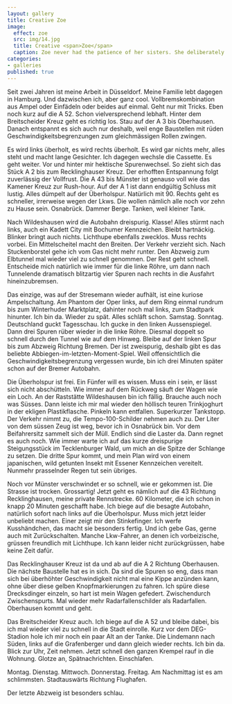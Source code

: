 ```yaml
---
layout: gallery
title: Creative Zoe
image: 
  effect: zoe
  src: img/14.jpg
  title: Creative <span>Zoe</span>
  caption: Zoe never had the patience of her sisters. She deliberately punched the bear in his face.
categories:
- galleries
published: true
---
```


Seit zwei Jahren ist meine Arbeit in Düsseldorf. Meine Familie lebt dagegen in Hamburg. Und dazwischen ich, aber ganz cool. Vollbremskombination aus Ampel oder Einfädeln oder beides auf einmal. Geht nur mit Tricks. Eben noch kurz auf die A 52. Schon vielversprechend lebhaft. Hinter dem Breitscheider Kreuz geht es richtig los. Stau auf der A 3 bis Oberhausen. Danach entspannt es sich auch nur deshalb, weil enge Baustellen mit rüden Geschwindigkeitsbegrenzungen zum gleichmässigen Rollen zwingen. 

Es wird links überholt, es wird rechts überholt. Es wird gar nichts mehr, alles steht und macht lange Gesichter. Ich dagegen wechsle die Cassette. Es geht weiter. Vor und hinter mir hektische Spurenwechsel. So zieht sich das Stück A 2 bis zum Recklinghauser Kreuz. Der erhofften Entspannung folgt zuverlässig der Vollfrust. Die A 43 bis Münster ist genauso voll wie das Kamener Kreuz zur Rush-hour. Auf der A 1 ist dann endgültig Schluss mit lustig. Alles dümpelt auf der Überholspur. Natürlich mit 90. Rechts geht es schneller, irrerweise wegen der Lkws. Die wollen nämlich alle noch vor zehn zu Hause sein. Osnabrück. Dammer Berge. Tanken, weil kleiner Tank. 

Nach Wildeshausen wird die Autobahn dreispurig. Klasse! Alles stürmt nach links, auch ein Kadett City mit Bochumer Kennzeichen. Bleibt hartnäckig. Blinker bringt auch nichts. Lichthupe ebenfalls zwecklos. Muss rechts vorbei. Ein Mittelscheitel macht den Breiten. Der Verkehr verzieht sich. Nach Stuckenborstel gehe ich vom Gas nicht mehr runter. Den Abzweig zum Elbtunnel mal wieder viel zu schnell genommen. Der Rest geht schnell. Entscheide mich natürlich wie immer für die linke Röhre, um dann nach Tunnelende dramatisch blitzartig vier Spuren nach rechts in die Ausfahrt hineinzubremsen. 

Das einzige, was auf der Stresemann wieder aufhält, ist eine kuriose Ampelschaltung. Am Phantom der Oper links, auf dem Ring einmal rundrum bis zum Winterhuder Marktplatz, dahinter noch mal links, zum Stadtpark hinunter. Ich bin da. Wieder zu spät. Alles schläft schon. Samstag. Sonntag. Deutschland guckt Tagesschau. Ich gucke in den linken Aussenspiegel. Dann drei Spuren rüber wieder in die linke Röhre. Diesmal doppelt so schnell durch den Tunnel wie auf dem Hinweg. Bleibe auf der linken Spur bis zum Abzweig Richtung Bremen. Der ist zweispurig, deshalb gibt es das beliebte Abbiegen-im-letzten-Moment-Spiel. Weil offensichtlich die Geschwindigkeitsbegrenzung vergessen wurde, bin ich drei Minuten später schon auf der Bremer Autobahn. 

Die Überholspur ist frei. Ein Fünfer will es wissen. Muss ein i sein, er lässt sich nicht abschütteln. Wie immer auf dem Rückweg säuft der Wagen wie ein Loch. An der Raststätte Wildeshausen bin ich fällig. Brauche auch noch was Süsses. Dann leiste ich mir mal wieder den höllisch teuren Trinkjoghurt in der ekligen Plastikflasche. Pinkeln kann entfallen. Superkurzer Tankstopp. Der Verkehr nimmt zu, die Tempo-100-Schilder nehmen auch zu. Der Liter von dem süssen Zeug ist weg, bevor ich in Osnabrück bin. Vor dem Beifahrersitz sammelt sich der Müll. Endlich sind die Laster da. Dann regnet es auch noch. Wie immer warte ich auf das kurze dreispurige Steigungsstück im Tecklenburger Wald, um mich an die Spitze der Schlange zu setzen. Die dritte Spur kommt, und mein Plan wird von einem japanischen, wild getunten Insekt mit Essener Kennzeichen vereitelt. Nunmehr prasselnder Regen tut sein übriges. 

Noch vor Münster verschwindet er so schnell, wie er gekommen ist. Die Strasse ist trocken. Grossartig! Jetzt geht es nämlich auf die 43 Richtung Recklinghausen, meine private Rennstrecke. 60 Kilometer, die ich schon in knapp 20 Minuten geschafft habe. Ich biege auf die besagte Autobahn, natürlich sofort nach links auf die Überholspur. Muss mich jetzt leider unbeliebt machen. Einer zeigt mir den Stinkefinger. Ich werfe Kusshändchen, das macht sie besonders fertig. Und ich gebe Gas, gerne auch mit Zurückschalten. Manche Lkw-Fahrer, an denen ich vorbeizische, grüssen freundlich mit Lichthupe. Ich kann leider nicht zurückgrüssen, habe keine Zeit dafür. 

Das Recklinghauser Kreuz ist da und ab auf die A 2 Richtung Oberhausen. Die nächste Baustelle hat es in sich. Da sind die Spuren so eng, dass man sich bei überhöhter Geschwindigkeit nicht mal eine Kippe anzünden kann, ohne über diese gelben Knopfmarkierungen zu fahren. Ich spüre diese Drecksdinger einzeln, so hart ist mein Wagen gefedert. Zwischendurch Zwischenspurts. Mal wieder mehr Radarfallenschilder als Radarfallen. Oberhausen kommt und geht. 

Das Breitscheider Kreuz auch. Ich biege auf die A 52 und bleibe dabei, bis ich mal wieder viel zu schnell in die Stadt einrolle. Kurz vor dem DEG-Stadion hole ich mir noch ein paar Alt an der Tanke. Die Lindemann nach Süden, links auf die Grafenberger und dann gleich wieder rechts. Ich bin da. Blick zur Uhr, Zeit nehmen. Jetzt schnell den ganzen Krempel rauf in die Wohnung. Glotze an, Spätnachrichten. Einschlafen. 

Montag. Dienstag. Mittwoch. Donnerstag. Freitag. Am Nachmittag ist es am schlimmsten. Stadtauswärts Richtung Flughafen. 

Der letzte Abzweig ist besonders schlau.
